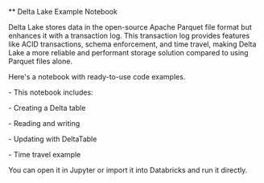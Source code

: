 ** Delta Lake Example Notebook

Delta Lake stores data in the open-source Apache Parquet file format but enhances it with a transaction log. This transaction log provides features like ACID transactions, schema enforcement, and time travel, making Delta Lake a more reliable and performant storage solution compared to using Parquet files alone.

Here's a notebook with ready-to-use code examples.

\- This notebook includes:

\- Creating a Delta table

\- Reading and writing

\- Updating with DeltaTable

\- Time travel example

You can open it in Jupyter or import it into Databricks and run it directly.
